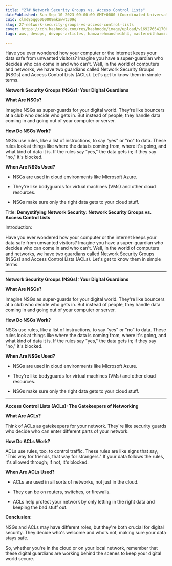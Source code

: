```yaml
---
title: "27# Network Security Groups vs. Access Control Lists"
datePublished: Sun Sep 10 2023 09:00:09 GMT+0000 (Coordinated Universal Time)
cuid: clmd85gg6000009mkawwt309q
slug: 27-network-security-groups-vs-access-control-lists
cover: https://cdn.hashnode.com/res/hashnode/image/upload/v1692765417069/0e66a83a-df73-4e05-868b-2406b1332b1a.jpeg
tags: aws, devops, devops-articles, hamzarehmansheikh4, masterwithhamza

---
```


Have you ever wondered how your computer or the internet keeps your data safe from unwanted visitors? Imagine you have a super-guardian who decides who can come in and who can't. Well, in the world of computers and networks, we have two guardians called Network Security Groups (NSGs) and Access Control Lists (ACLs). Let's get to know them in simple terms.

**Network Security Groups (NSGs): Your Digital Guardians**

**What Are NSGs?**

Imagine NSGs as super-guards for your digital world. They're like bouncers at a club who decide who gets in. But instead of people, they handle data coming in and going out of your computer or server.

**How Do NSGs Work?**

NSGs use rules, like a list of instructions, to say "yes" or "no" to data. These rules look at things like where the data is coming from, where it's going, and what kind of data it is. If the rules say "yes," the data gets in; if they say "no," it's blocked.

**When Are NSGs Used?**

* NSGs are used in cloud environments like Microsoft Azure.
    
* They're like bodyguards for virtual machines (VMs) and other cloud resources.
    
* NSGs make sure only the right data gets to your cloud stuff.
    

  
Title: **Demystifying Network Security: Network Security Groups vs. Access Control Lists**

Introduction:

Have you ever wondered how your computer or the internet keeps your data safe from unwanted visitors? Imagine you have a super-guardian who decides who can come in and who can't. Well, in the world of computers and networks, we have two guardians called Network Security Groups (NSGs) and Access Control Lists (ACLs). Let's get to know them in simple terms.

---

**Network Security Groups (NSGs): Your Digital Guardians**

**What Are NSGs?**

Imagine NSGs as super-guards for your digital world. They're like bouncers at a club who decide who gets in. But instead of people, they handle data coming in and going out of your computer or server.

**How Do NSGs Work?**

NSGs use rules, like a list of instructions, to say "yes" or "no" to data. These rules look at things like where the data is coming from, where it's going, and what kind of data it is. If the rules say "yes," the data gets in; if they say "no," it's blocked.

**When Are NSGs Used?**

* NSGs are used in cloud environments like Microsoft Azure.
    
* They're like bodyguards for virtual machines (VMs) and other cloud resources.
    
* NSGs make sure only the right data gets to your cloud stuff.
    

---

**Access Control Lists (ACLs): The Gatekeepers of Networking**

**What Are ACLs?**

Think of ACLs as gatekeepers for your network. They're like security guards who decide who can enter different parts of your network.

**How Do ACLs Work?**

ACLs use rules, too, to control traffic. These rules are like signs that say, "This way for friends, that way for strangers." If your data follows the rules, it's allowed through; if not, it's blocked.

**When Are ACLs Used?**

* ACLs are used in all sorts of networks, not just in the cloud.
    
* They can be on routers, switches, or firewalls.
    
* ACLs help protect your network by only letting in the right data and keeping the bad stuff out.
    

**Conclusion:**

NSGs and ACLs may have different roles, but they're both crucial for digital security. They decide who's welcome and who's not, making sure your data stays safe.

So, whether you're in the cloud or on your local network, remember that these digital guardians are working behind the scenes to keep your digital world secure.